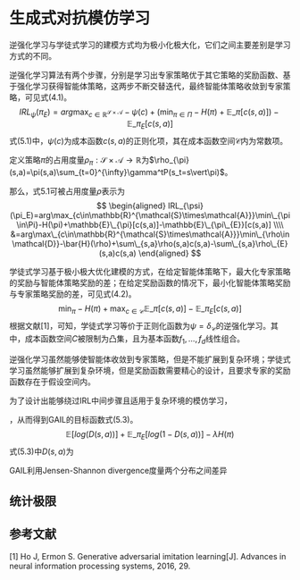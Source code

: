 # 生成式对抗模仿学习

逆强化学习与学徒式学习的建模方式均为极小化极大化，它们之间主要差别是学习方式的不同。

逆强化学习算法有两个步骤，分别是学习出专家策略优于其它策略的奖励函数、基于强化学习获得智能体策略，这两步不断交替迭代，最终智能体策略收敛到专家策略，可见式(4.1)。
$$
\begin{equation}
IRL_{\psi}(\pi_E)=arg\max_{c\in\mathbb{R}^{\mathcal{S}\times\mathcal{A}}}-\psi(c)+(\min_{\pi\in\Pi}-H(\pi)+\mathbb{E}\_{\pi}[c(s,a)])-\mathbb{E}\_{\pi_E}[c(s,a)]\tag{5.1}
\end{equation}
$$
式(5.1)中，$\psi(c)$为成本函数$c(s,a)$的正则化项，其在成本函数空间$\mathcal{C}$内为常数项。

定义策略$\pi$的占用度量$\rho_{\pi}:\mathcal{S}\times\mathcal{A}\to\mathbb{R}$为$\rho_{\pi}(s,a)=\pi(s,a)\sum_{t=0}^{\infty}\gamma^tP(s_t=s\vert\pi)$。

那么，式5.1可被占用度量$\rho$表示为
$$
\begin{aligned}
IRL_{\psi}(\pi_E)=arg\max_{c\in\mathbb{R}^{\mathcal{S}\times\mathcal{A}}}\min\_{\pi\in\Pi}-H(\pi)+\mathbb{E}\_{\pi}[c(s,a)]-\mathbb{E}\_{\pi\_{E}}[c(s,a)] \\\\
&=arg\max\_{c\in\mathbb{R}^{\mathcal{S}\times\mathcal{A}}}\min\_{\rho\in\mathcal{D}}-\bar{H}(\rho)+\sum\_{s,a}\rho(s,a)c(s,a)-\sum\_{s,a}\rho\_{E}(s,a)c(s,a)
\end{aligned}
$$


学徒式学习基于极小极大优化建模的方式，在给定智能体策略下，最大化专家策略的奖励与智能体策略奖励的差；在给定奖励函数的情况下，最小化智能体策略奖励与专家策略奖励的差，可见式(4.2)。
$$
\begin{equation}
\min_{\pi} -H(\pi)+\max_{c\in\mathcal{C}}\mathbb{E}\_{\pi}[c(s,a)]-\mathbb{E}\_{\pi_E}[c(s,a)]\tag{5.2}
\end{equation}
$$
根据文献[1]，可知，学徒式学习等价于正则化函数为$\psi=\delta_{\mathcal{C}}$的逆强化学习。其中，成本函数空间$C$被限制为凸集，且为基本函数$f_1,\dots,f_d$线性组合。

逆强化学习虽然能够使智能体收敛到专家策略，但是不能扩展到复杂环境；学徒式学习虽然能够扩展到复杂环境，但是奖励函数需要精心的设计，且要求专家的奖励函数存在于假设空间内。

为了设计出能够绕过IRL中间步骤且适用于复杂环境的模仿学习，

，从而得到GAIL的目标函数式(5.3)。
$$
\begin{equation}
\mathbb{E}[log(D(s,a))]+\mathbb{E}\_{\pi_E}[log(1-D(s,a))]-\lambda H(\pi)\tag{5.3}
\end{equation}
$$
式(5.3)中$D(s,a)$为

GAIL利用Jensen-Shannon divergence度量两个分布之间差异



## 统计极限





## 参考文献

[1] Ho J, Ermon S. Generative adversarial imitation learning[J]. Advances in neural information processing systems, 2016, 29.
